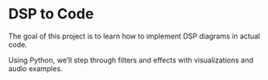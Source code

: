 # DSP to Code

The goal of this project is to learn how to implement DSP diagrams in actual code.

Using Python, we’ll step through filters and effects with visualizations and audio examples.


